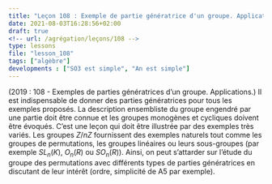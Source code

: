 ```yaml
---
title: "Leçon 108 : Exemple de partie génératrice d'un groupe. Applications."
date: 2021-08-03T16:28:56+02:00
draft: true
<!-- url: /agrégation/leçons/108 -->
type: lessons
file: "lesson_108"
tags: ["algèbre"]
developments : ["SO3 est simple", "An est simple"]
---
```

<!-- setting the url seems to prevent changes to the single template -->

 (2019 : 108 - Exemples de parties génératrices d’un groupe. Applications.) Il est indispensable de donner des parties génératrices pour tous les exemples proposés. La description ensembliste du groupe engendré par une partie doit être connue et les groupes monogènes et cycliques doivent être évoqués. C’est une leçon qui doit être illustrée par des exemples très variés. Les groupes $Z/nZ$ fournissent des exemples naturels tout comme les groupes de permutations, les groupes linéaires ou leurs sous-groupes (par exemple $SL_n(K)$, $O_n(R)$ ou $SO_n(R)$). Ainsi, on peut s’attarder sur l’étude du groupe des permutations avec différents types de parties génératrices en discutant de leur intérêt (ordre, simplicité de A5 par exemple).
